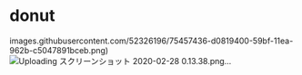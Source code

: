 # donut
images.githubusercontent.com/52326196/75457436-d0819400-59bf-11ea-962b-c5047891bceb.png)
![Uploading スクリーンショット 2020-02-28 0.13.38.png…]()
